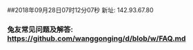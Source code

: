 ##2018年09月28日07时12分07秒 新址: 142.93.67.80
### 兔友常见问题及解答: https://github.com/wanggonging/d/blob/w/FAQ.md
